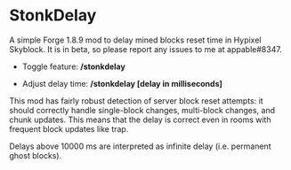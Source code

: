# StonkDelay

A simple Forge 1.8.9 mod to delay mined blocks reset time in Hypixel Skyblock. It is in beta, so please report any issues to me at appable#8347.

* Toggle feature: **/stonkdelay**

* Adjust delay time: **/stonkdelay [delay in milliseconds]**

This mod has fairly robust detection of server block reset attempts: it should correctly handle single-block changes, multi-block changes, and chunk updates. This means that the delay is correct even in rooms with frequent block updates like trap. 

Delays above 10000 ms are interpreted as infinite delay (i.e. permanent ghost blocks).
